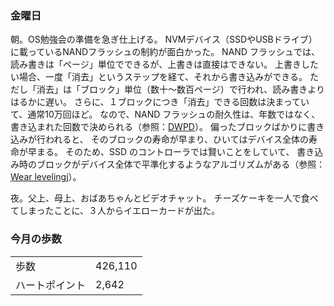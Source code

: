 ### 金曜日

朝。OS勉強会の準備を急ぎ仕上げる。
NVMデバイス（SSDやUSBドライブ）に載っているNANDフラッシュの制約が面白かった。
NAND フラッシュでは、読み書きは「ページ」単位でできるが、上書きは直接はできない。
上書きしたい場合、一度「消去」というステップを経て、それから書き込みができる。
ただし「消去」は「ブロック」単位（数十〜数百ページ）で行われ、読み書きよりはるかに遅い。
さらに、１ブロックにつき「消去」できる回数は決まっていて、通常10万回ほど。
なので、NAND フラッシュの耐久性は、年数ではなく、書き込まれた回数で決められる（参照：[DWPD](https://e-words.jp/w/DWPD.html)）。
偏ったブロックばかりに書き込みが行われると、
そのブロックの寿命が早まり、ひいてはデバイス全体の寿命が早まる。
そのため、SSD のコントローラでは賢いことをしていて、
書き込み時のブロックがデバイス全体で平準化するようなアルゴリズムがある（参照：[Wear leveling](https://e-words.jp/w/%E3%82%A6%E3%82%A7%E3%82%A2%E3%83%AC%E3%83%99%E3%83%AA%E3%83%B3%E3%82%B0.html)j）。

夜。父上、母上、おばあちゃんとビデオチャット。
チーズケーキを一人で食べてしまったことに、３人からイエローカードが出た。

### 今月の歩数

|||
|---|---|
|歩数|426,110|
|ハートポイント|2,642|
